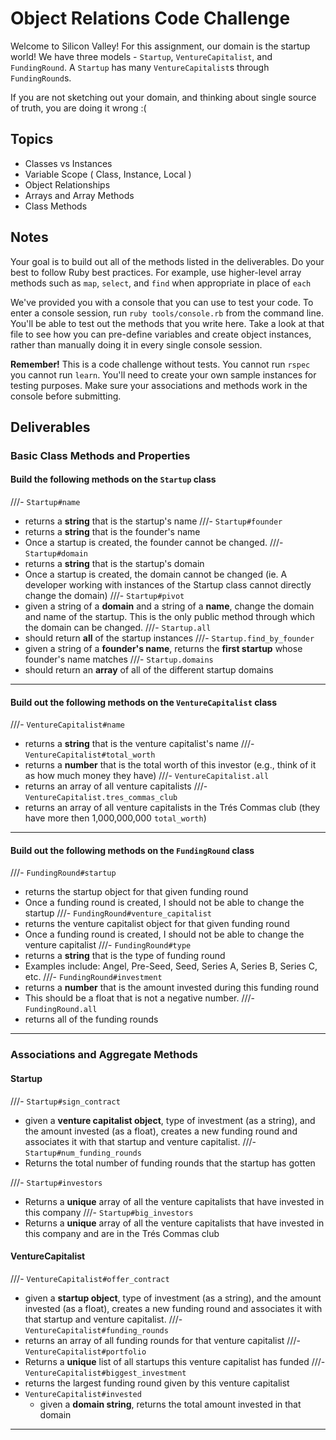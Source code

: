 # Object Relations Code Challenge

Welcome to Silicon Valley! For this assignment, our domain is the startup world! We have three models - `Startup`, `VentureCapitalist`, and `FundingRound`. A `Startup` has many `VentureCapitalist`s through `FundingRound`s.

If you are not sketching out your domain, and thinking about single source of truth,
you are doing it wrong :(

## Topics

- Classes vs Instances
- Variable Scope ( Class, Instance, Local )
- Object Relationships
- Arrays and Array Methods
- Class Methods

## Notes

Your goal is to build out all of the methods listed in the deliverables. Do your best to follow Ruby best practices. For example, use higher-level array methods such as `map`, `select`, and `find` when appropriate in place of `each`

We've provided you with a console that you can use to test your code. To enter a console session, run `ruby tools/console.rb` from the command line. You'll be able to test out the methods that you write here. Take a look at that file to see how you can pre-define variables and create object instances, rather than manually doing it in every single console session.

**Remember!** This is a code challenge without tests. You cannot run `rspec` you cannot run `learn`. You'll need to create your own sample instances for testing purposes. Make sure your associations and methods work in the console before submitting.

## Deliverables

### Basic Class Methods and Properties

#### Build the following methods on the `Startup` class

///- `Startup#name`
  - returns a **string** that is the startup's name
///- `Startup#founder`
  - returns a **string** that is the founder's name
  - Once a startup is created, the founder cannot be changed.
///- `Startup#domain`
  - returns a **string** that is the startup's domain
  - Once a startup is created, the domain cannot be changed (ie. A developer working with instances of the Startup class cannot directly change the domain)
///- `Startup#pivot`
  - given a string of a **domain** and a string of a **name**, change the domain and name of the startup. This is the only public method through which the domain can be changed.
///- `Startup.all`
  - should return **all** of the startup instances
///- `Startup.find_by_founder`
  - given a string of a **founder's name**, returns the **first startup** whose founder's name matches
///- `Startup.domains`
  - should return an **array** of all of the different startup domains

---

#### Build out the following methods on the `VentureCapitalist` class

///- `VentureCapitalist#name`
  - returns a **string** that is the venture capitalist's name
///- `VentureCapitalist#total_worth`
  - returns a **number** that is the total worth of this investor (e.g., think of it as how much money they have)
///- `VentureCapitalist.all`
  - returns an array of all venture capitalists
///- `VentureCapitalist.tres_commas_club`
  - returns an array of all venture capitalists in the Trés Commas club (they have more then 1,000,000,000 `total_worth`)

---

#### Build out the following methods on the `FundingRound` class

///- `FundingRound#startup`
  - returns the startup object for that given funding round
  - Once a funding round is created, I should not be able to change the startup
///- `FundingRound#venture_capitalist`
  - returns the venture capitalist object for that given funding round
  - Once a funding round is created, I should not be able to change the venture capitalist
///- `FundingRound#type`
  - returns a **string** that is the type of funding round
  - Examples include: Angel, Pre-Seed, Seed, Series A, Series B, Series C, etc.
///- `FundingRound#investment`
  - returns a **number** that is the amount invested during this funding round
  - This should be a float that is not a negative number.
///- `FundingRound.all`
  - returns all of the funding rounds

---

### Associations and Aggregate Methods

#### Startup

///- `Startup#sign_contract`
  - given a **venture capitalist object**, type of investment (as a string), and the amount invested (as a float), creates a new funding round and associates it with that startup and venture capitalist.
///- `Startup#num_funding_rounds`
  - Returns the total number of funding rounds that the startup has gotten

///- `Startup#investors`
  - Returns a **unique** array of all the venture capitalists that have invested in this company
///- `Startup#big_investors`
  - Returns a **unique** array of all the venture capitalists that have invested in this company and are in the Trés Commas club

#### VentureCapitalist

///- `VentureCapitalist#offer_contract`
  - given a **startup object**, type of investment (as a string), and the amount invested (as a float), creates a new funding round and associates it with that startup and venture capitalist.
///- `VentureCapitalist#funding_rounds`
  - returns an array of all funding rounds for that venture capitalist
///- `VentureCapitalist#portfolio`
  - Returns a **unique** list of all startups this venture capitalist has funded
///- `VentureCapitalist#biggest_investment`
  - returns the largest funding round given by this venture capitalist
- `VentureCapitalist#invested`
  - given a **domain string**, returns the total amount invested in that domain

---
